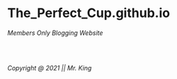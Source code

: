 # The_Perfect_Cup.github.io
<p><i> Members Only Blogging Website </i></p>

<br>
<br>
<p> <i> Copyright @ 2021 || Mr. King</i></p>
